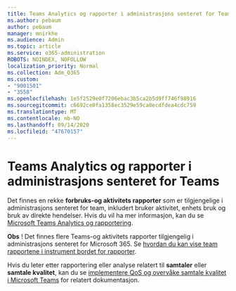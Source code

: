 ```yaml
---
title: Teams Analytics og rapporter i administrasjons senteret for Teams
ms.author: pebaum
author: pebaum
manager: mnirkhe
ms.audience: Admin
ms.topic: article
ms.service: o365-administration
ROBOTS: NOINDEX, NOFOLLOW
localization_priority: Normal
ms.collection: Adm_O365
ms.custom:
- "9001501"
- "3558"
ms.openlocfilehash: 1e5f2529e0f7206ebac3b5ca2b5d9ff746f98916
ms.sourcegitcommit: c6692ce0fa1358ec3529e59ca0ecdfdea4cdc759
ms.translationtype: MT
ms.contentlocale: nb-NO
ms.lasthandoff: 09/14/2020
ms.locfileid: "47670157"
---
```

# <a name="teams-analytics-and-reports-in-the-teams-admin-center"></a>Teams Analytics og rapporter i administrasjons senteret for Teams

Det finnes en rekke **forbruks-og aktivitets rapporter** som er tilgjengelige i administrasjons senteret for team, inkludert bruker aktivitet, enhets bruk og bruk av direkte hendelser. Hvis du vil ha mer informasjon, kan du se [Microsoft Teams Analytics og rapportering](https://docs.microsoft.com/microsoftteams/teams-analytics-and-reports/teams-reporting-reference).

**Obs** ! Det finnes flere Teams-og aktivitets rapporter tilgjengelig i administrasjons senteret for Microsoft 365. Se [hvordan du kan vise team rapportene i instrument bordet for rapporter](https://docs.microsoft.com/microsoftteams/teams-activity-reports#how-to-view-the-teams-reports-in-the-reports-dashboard).

Hvis du leter etter rapportering eller analyse relatert til **samtaler** eller **samtale kvalitet**, kan du se [implementere QoS og overvåke samtale kvalitet i Microsoft Teams](https://docs.microsoft.com/microsoftteams/monitor-call-quality-qos) for relatert dokumentasjon.

